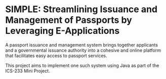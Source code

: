 # SIMPLE: Streamlining Issuance and Management of Passports by Leveraging E-Applications

A passport issuance and management system brings together applicants and a governmental issuance authority into a cohesive and online platform that facilitates easy access to passport services. 

This project aims to implement one such system using Java as part of the ICS-233 Mini Project.
